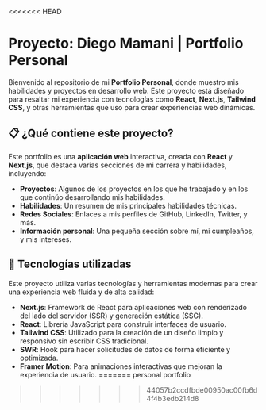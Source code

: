 <<<<<<< HEAD
# Proyecto: **Diego Mamani | Portfolio Personal**

Bienvenido al repositorio de mi **Portfolio Personal**, donde muestro mis habilidades y proyectos en desarrollo web. Este proyecto está diseñado para resaltar mi experiencia con tecnologías como **React**, **Next.js**, **Tailwind CSS**, y otras herramientas que uso para crear experiencias web dinámicas.

## 📋 **¿Qué contiene este proyecto?**

Este portfolio es una **aplicación web** interactiva, creada con **React** y **Next.js**, que destaca varias secciones de mi carrera y habilidades, incluyendo:

- **Proyectos**: Algunos de los proyectos en los que he trabajado y en los que continúo desarrollando mis habilidades.
- **Habilidades**: Un resumen de mis principales habilidades técnicas.
- **Redes Sociales**: Enlaces a mis perfiles de GitHub, LinkedIn, Twitter, y más.
- **Información personal**: Una pequeña sección sobre mí, mi cumpleaños, y mis intereses.

## 🚀 **Tecnologías utilizadas**

Este proyecto utiliza varias tecnologías y herramientas modernas para crear una experiencia web fluida y de alta calidad:

- **Next.js**: Framework de React para aplicaciones web con renderizado del lado del servidor (SSR) y generación estática (SSG).
- **React**: Librería JavaScript para construir interfaces de usuario.
- **Tailwind CSS**: Utilizado para la creación de un diseño limpio y responsivo sin escribir CSS tradicional.
- **SWR**: Hook para hacer solicitudes de datos de forma eficiente y optimizada.
- **Framer Motion**: Para animaciones interactivas que mejoran la experiencia de usuario.
=======
personal portfolio 
>>>>>>> 44057b2ccdfbde00950ac00fb6d4f4b3edb214d8
